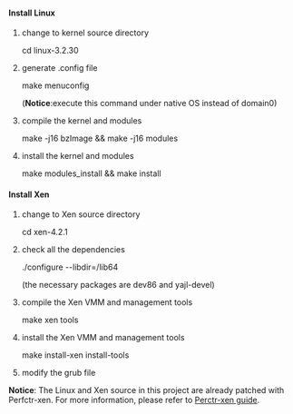 #### Install Linux
1. change to kernel source directory

	cd linux-3.2.30
2. generate .config file

	make menuconfig

	(**Notice**:execute this command under native OS instead of domain0)
3. compile the kernel and modules

	make -j16 bzImage && make -j16 modules

4. install the kernel and modules

	make modules_install && make install

#### Install Xen
1. change to Xen source directory

	cd xen-4.2.1
2. check all the dependencies

	./configure --libdir=/lib64

	(the necessary packages are dev86 and yajl-devel)
3. compile the Xen VMM and management tools

	make xen tools
4. install the Xen VMM and management tools

	make install-xen install-tools
5. modify the grub file

**Notice**: The Linux and Xen source in this project are already patched with Perfctr-xen. For more information, please refer to [Perctr-xen guide](http://people.cs.vt.edu/~rnikola/?page_id=23).

